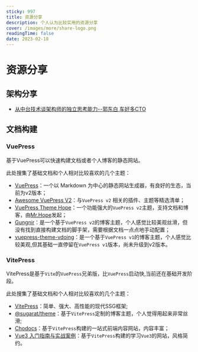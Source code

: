 ```yaml
---
sticky: 997
title: 资源分享
description: 个人认为比较实用的资源分享
cover: /images/more/share-logo.png
readingTime: false
date: 2023-02-18
---
```


# 资源分享

## 架构分享

- [从中台技术谈架构师的独立思考能力--郭东白 车好多CTO](https://time.geekbang.org/opencourse/intro/100069401)

## 文档构建

### VuePress

基于VuePress可以快速构建文档或者个人博客的静态网站。

此处搜集了基础文档和个人相对比较喜欢的几个主题：
- [VuePress](https://v2.vuepress.vuejs.org/zh/)：一个以 Markdown 为中心的静态网站生成器，有良好的生态，当前为v2版本；
- [Awesome VuePress V2](https://github.com/vuepress/awesome-vuepress/blob/main/v2.md)：与`VuePress v2` 相关的插件、主题等精选清单；
- [VuePress Theme Hope](https://theme-hope.vuejs.press/zh/)：一个功能强大的`VuePress v2`主题，支持文档和博客，由[Mr.Hope](https://mrhope.site/)发起；
- [Gungnir](https://v2-vuepress-theme-gungnir.vercel.app/)：是一个基于`VuePress v2`的博客主题，个人感觉比较美观丝滑，但没有找到直接构建文档的脚手架，需要根据文档一点点地手动配置；
- [vuepress-theme-vdoing](https://github.com/xugaoyi/vuepress-theme-vdoing)：是一个基于`VuePress v1`的博客主题，个人感觉比较美观,但其基础一直停留在`VuePress v1`版本，尚未升级到v2版本。

### VitePress

VitePress是基于`Vite`的`VuePress`兄弟版，比`VuePress`启动快,当前还在基础开发阶段。

此处搜集了基础文档和个人相对比较喜欢的几个主题：
- [VitePress](https://vitepress.vuejs.org/)：简单、强大、高性能的现代SSG框架;
- [@sugarat/theme](https://theme.sugarat.top/)：基于`VitePress`定制的博客主题，个人觉得用起来非常丝滑;
- [Chodocs](https://chodocs.cn/)：基于`VitePress`构建的一站式前端内容网站，内容丰富；
- [Vue3 入门指南与实战案例](https://vue3.chengpeiquan.com/)：基于`VitePress`构建的学习`Vue3`的网站，风格简约。